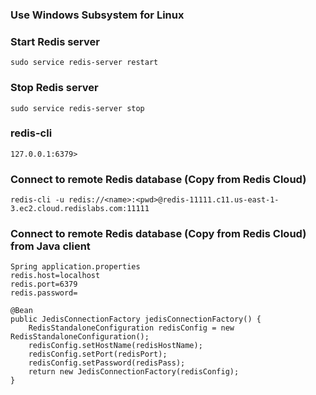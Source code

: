 ### Use Windows Subsystem for Linux
### Start Redis server
    sudo service redis-server restart
     
### Stop Redis server
    sudo service redis-server stop

### redis-cli
    127.0.0.1:6379>

### Connect to remote Redis database (Copy from Redis Cloud)
    redis-cli -u redis://<name>:<pwd>@redis-11111.c11.us-east-1-3.ec2.cloud.redislabs.com:11111

### Connect to remote Redis database (Copy from Redis Cloud) from Java client
    Spring application.properties
    redis.host=localhost
    redis.port=6379
    redis.password=

    @Bean
    public JedisConnectionFactory jedisConnectionFactory() {
        RedisStandaloneConfiguration redisConfig = new RedisStandaloneConfiguration();
        redisConfig.setHostName(redisHostName);
        redisConfig.setPort(redisPort);
        redisConfig.setPassword(redisPass);
        return new JedisConnectionFactory(redisConfig);
    }
    
